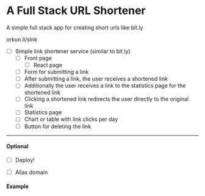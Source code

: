 # A Full Stack URL Shortener

A simple full stack app for creating short urls like bit.ly

orkun.li/slnk

*  [ ] Simple link shortener service (similar to bit.ly)
    * [ ] Front page
      * [ ] React page
    * [ ] Form for submitting a link 
    * [ ] After submitting a link, the user receives a shortened link
    * [ ] Additionally the user receives a link to the statistics page for the shortened link 
    * [ ] Clicking a shortened link redirects the user directly to the original link
    * [ ] Statistics page 
    * [ ] Chart or table with link clicks per day 
    * [ ] Button for deleting the link

---
#### Optional
  * [ ] Deploy!
  * [ ] Alias domain


#### Example
